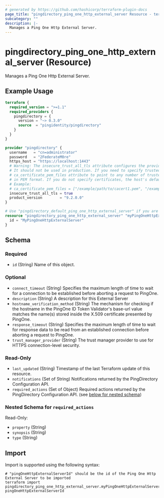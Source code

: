 ```yaml
---
# generated by https://github.com/hashicorp/terraform-plugin-docs
page_title: "pingdirectory_ping_one_http_external_server Resource - terraform-provider-pingdirectory"
subcategory: ""
description: |-
  Manages a Ping One Http External Server.
---
```


# pingdirectory_ping_one_http_external_server (Resource)

Manages a Ping One Http External Server.

## Example Usage

```terraform
terraform {
  required_version = ">=1.1"
  required_providers {
    pingdirectory = {
      version = "~> 0.3.0"
      source  = "pingidentity/pingdirectory"
    }
  }
}

provider "pingdirectory" {
  username   = "cn=administrator"
  password   = "2FederateM0re"
  https_host = "https://localhost:1443"
  # Warning: The insecure_trust_all_tls attribute configures the provider to trust any certificate presented by the PingDirectory server.
  # It should not be used in production. If you need to specify trusted CA certificates, use the
  # ca_certificate_pem_files attribute to point to any number of trusted CA certificate files
  # in PEM format. If you do not specify certificates, the host's default root CA set will be used.
  # Example:
  # ca_certificate_pem_files = ["/example/path/to/cacert1.pem", "/example/path/to/cacert2.pem"]
  insecure_trust_all_tls = true
  product_version        = "9.2.0.0"
}

# Use "pingdirectory_default_ping_one_http_external_server" if you are adopting existing configuration from the PingDirectory server into Terraform
resource "pingdirectory_ping_one_http_external_server" "myPingOneHttpExternalServer" {
  id = "MyPingOneHttpExternalServer"
}
```

<!-- schema generated by tfplugindocs -->
## Schema

### Required

- `id` (String) Name of this object.

### Optional

- `connect_timeout` (String) Specifies the maximum length of time to wait for a connection to be established before aborting a request to PingOne.
- `description` (String) A description for this External Server
- `hostname_verification_method` (String) The mechanism for checking if the hostname in the PingOne ID Token Validator's base-url value matches the name(s) stored inside the X.509 certificate presented by PingOne.
- `response_timeout` (String) Specifies the maximum length of time to wait for response data to be read from an established connection before aborting a request to PingOne.
- `trust_manager_provider` (String) The trust manager provider to use for HTTPS connection-level security.

### Read-Only

- `last_updated` (String) Timestamp of the last Terraform update of this resource.
- `notifications` (Set of String) Notifications returned by the PingDirectory Configuration API.
- `required_actions` (Set of Object) Required actions returned by the PingDirectory Configuration API. (see [below for nested schema](#nestedatt--required_actions))

<a id="nestedatt--required_actions"></a>
### Nested Schema for `required_actions`

Read-Only:

- `property` (String)
- `synopsis` (String)
- `type` (String)

## Import

Import is supported using the following syntax:

```shell
# "pingOneHttpExternalServerId" should be the id of the Ping One Http External Server to be imported
terraform import pingdirectory_ping_one_http_external_server.myPingOneHttpExternalServer pingOneHttpExternalServerId
```
